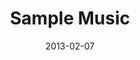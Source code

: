 ---
layout: music
title: "Sample Music"
date: 2013-02-07
description: "Sample Music Description"
audio: "http://www.crossroads.net/players/media/hq/htctw_03.mp3"
audio-duration: ":"
---